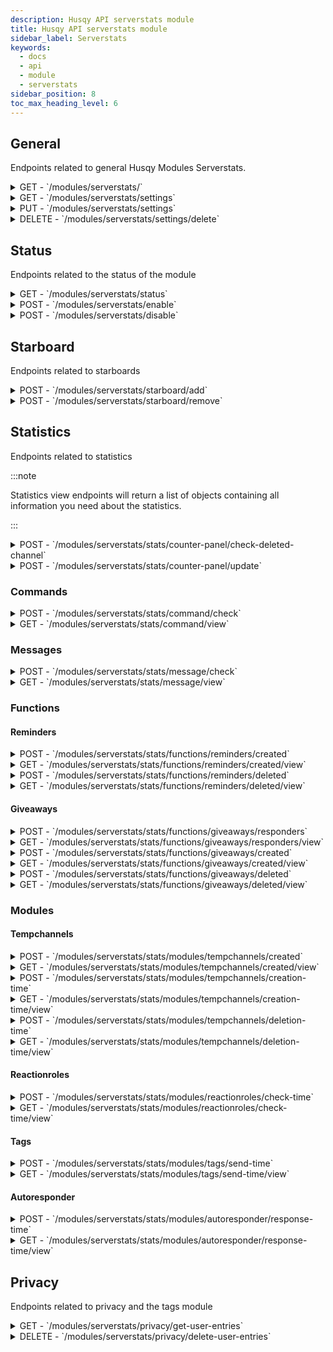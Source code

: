 ```yaml
---
description: Husqy API serverstats module
title: Husqy API serverstats module
sidebar_label: Serverstats
keywords:
  - docs
  - api
  - module
  - serverstats
sidebar_position: 8
toc_max_heading_level: 6
---
```


## General

Endpoints related to general Husqy Modules Serverstats.

<details>
  <summary>GET - `/modules/serverstats/`</summary>

Home endpoint for the Modules Serverstats Husqy API. Returns only success message displaying that it is the Modules Serverstats Husqy API route.

</details>

<details>
  <summary>GET - `/modules/serverstats/settings`</summary>

Get the settings of the serverstats module for the specified guild.

Query string parameters:
| field | required | type | description |
| --- | --- | --- | --- |
| guild_id | yes | `integer` | The ID of the guild to check the status of |

Possible errors:

- BadRequestError
- SettingsError
- ModuleDisabledError
- InternalServerError

</details>

<details>
  <summary>PUT - `/modules/serverstats/settings`</summary>

Endpoint to change the settings of the serverstats module for the specified guild.

Body data (JSON):
| field | required | type | description |
| --- | --- | --- | --- |
| guild_id | yes | `integer` | The ID of the guild to change the serverstats module settings for |
| counter_panel_enabled | yes | `boolean` | If the counter panel should be enabled |
| counter_panel_category_channel | yes | `integer` | The ID of the category channel to use for the counter panel |
| counter_panel_member_count_channel | yes | `integer` | (May be None) The ID of the channel to use for the display of current guild member count |
| counter_panel_online_member_count_channel | yes | `integer` | (May be None) The ID of the channel to use for the display of current online guild member count |
| counter_panel_custom_panels_create | yes | `list` | (May be []) A list of objects consisting of a channel_name key and role_id key to add as custom panels for online members with role |
| counter_panel_custom_panels_delete | yes | `list` | (May be []) A list of channel ID's which are a custom panels for online members with role to remove |
| counter_panel_server_boost_number_channel | yes | `integer` | (May be None) The ID of the channel to use for the display of current guild boosts |
| starboard_enabled | yes | `boolean` | If the starboard should be enabled |
| starboard_channel | yes | `integer` | (May be None) The ID of the channel to use as the channel where starred messages are highlighted |
| starboard_count | yes | `integer` | (May be None if starboard_enabled is false) The amount of stars a message should have before going on the starboard |
| stats_command_usage | yes | `boolean` | If command statistics should be enabled |
| stats_message_statistics | yes | `boolean` | If message statistics should be enabled |
| stats_track_bot_messages | yes | `boolean` | If bot messages should be tracked as part of the message statistics |
| stats_functions_reminders_statistics_enabled | yes | `boolean` | If reminders statistics should be enabled |
| stats_functions_giveaways_statistics_enabled | yes | `boolean` | If giveaways statistics should be enabled |
| stats_modules_tempchannels_statistics_enabled | yes | `boolean` | If tempchannels statistics should be enabled |
| stats_modules_autoresponder_statistics_enabled | yes | `boolean` | If autoresponder statistics should be enabled |
| stats_modules_reactionroles_statistics_enabled | yes | `boolean` | If reactionroles statistics should be enabled |
| stats_modules_tags_statistics_enabled | yes | `boolean` | If command tags should be enabled |

- BadRequestError
- SettingsError
- ModuleDisabledError
- InternalServerError
- DatabaseError

</details>

<details>
  <summary>DELETE - `/modules/serverstats/settings/delete`</summary>

Delete all settings of the serverstats module for a specified guild.

Body data (JSON):
| field | required | type | description |
| --- | --- | --- | --- |
| guild_id | yes | `integer` | The ID of the guild to delete the settings from |

Possible errors:

- BadRequestError

</details>

## Status

Endpoints related to the status of the module

<details>
  <summary>GET - `/modules/serverstats/status`</summary>

Get the status of the serverstats module for the specified guild.

Query string parameters:
| field | required | type | description |
| --- | --- | --- | --- |
| guild_id | yes | `integer` | The ID of the guild to check the status of |

Possible errors:

- BadRequestError
- SettingsError

</details>

<details>
  <summary>POST - `/modules/serverstats/enable`</summary>

Endpoint to enable the serverstats module for the specified guild.

Body data (JSON):
| field | required | type | description |
| --- | --- | --- | --- |
| guild_id | yes | `integer` | The ID of the guild to enable the serverstats module for |

Possible errors:

- BadRequestError
- SettingsError
- ModuleEnabledError
- DatabaseError

</details>

<details>
  <summary>POST - `/modules/serverstats/disable`</summary>

Endpoint to disable the serverstats module for the specified guild.

Body data (JSON):
| field | required | type | description |
| --- | --- | --- | --- |
| guild_id | yes | `integer` | The ID of the guild to disable the serverstats module for |

Possible errors:

- BadRequestError
- SettingsError
- ModuleDisabledError
- DatabaseError
- InternalServerError

</details>

## Starboard

Endpoints related to starboards

<details>
  <summary>POST - `/modules/serverstats/starboard/add`</summary>

:::danger

Do not use this endpoint yourself! Starboard messages will be created by Husqy when needed.

:::

Endpoint to check a message for sending to the starboard channel.

Body data (JSON):
| field | required | type | description |
| --- | --- | --- | --- |
| guild_id | yes | `integer` | The ID of the guild where the possible starboard message is located |
| channel_id | yes | `integer` | The ID of the channel where the interacted message is located |
| message_id | yes | `integer` | The ID of the message which is the interacted message |

Possible errors:

- BadRequestError
- SettingsError
- ModuleDisabledError
- InternalServerError

</details>

<details>
  <summary>POST - `/modules/serverstats/starboard/remove`</summary>

:::danger

Do not use this endpoint yourself! Starboard messages will be removed by Husqy when needed.

:::

Endpoint to check a message for sending to the starboard channel.

Body data (JSON):
| field | required | type | description |
| --- | --- | --- | --- |
| guild_id | yes | `integer` | The ID of the guild where the possible starboard message is located |
| channel_id | yes | `integer` | The ID of the channel where the interacted message is located |
| message_id | yes | `integer` | The ID of the message which is the interacted message |

Possible errors:

- BadRequestError
- SettingsError
- ModuleDisabledError
- InternalServerError

</details>

## Statistics

Endpoints related to statistics

:::note

Statistics view endpoints will return a list of objects containing all information you need about the statistics.

:::

<details>
  <summary>POST - `/modules/serverstats/stats/counter-panel/check-deleted-channel`</summary>

:::danger

Do not use this endpoint yourself! Husqy will update the configuration when a channel that is a counter panel channel is deleted.

:::

Endpoint to check if a channel is a counter panel channel and update the configuration.

Body data (JSON):
| field | required | type | description |
| --- | --- | --- | --- |
| guild_id | yes | `integer` | The ID of the guild where the removed channel is located |
| channel_id | yes | `integer` | The ID of the channel that is removed |

Possible errors:

- BadRequestError
- SettingsError
- ModuleDisabledError

</details>

<details>
  <summary>POST - `/modules/serverstats/stats/counter-panel/update`</summary>

:::danger

Do not use this endpoint yourself! Husqy will update counter panel channels on a regular interval.

:::

Endpoint to check if a channel is a counter panel channel and update the configuration.

Body data (JSON):
| field | required | type | description |
| --- | --- | --- | --- |

Possible errors:

- SettingsError
- ModuleDisabledError
- InternalServerError

</details>

### Commands

<details>
  <summary>POST - `/modules/serverstats/stats/command/check`</summary>

Endpoint to check if a command usage has to be added to the statistics.

Body data (JSON):
| field | required | type | description |
| --- | --- | --- | --- |
| guild_id | yes | `integer` | The ID of the guild where the command has been executed |
| command | yes | `string` | The command that is executed |

Possible errors:

- BadRequestError
- SettingsError
- ModuleDisabledError

</details>

<details>
  <summary>GET - `/modules/serverstats/stats/command/view`</summary>

Get the statistics of the command usage.

Query string parameters:
| field | required | type | description |
| --- | --- | --- | --- |
| guild_id | yes | `integer` | The ID of the guild to check the status of |
| days | no | `integer` | The amount of days to return back (maximum is 30) |
| user_id | no | `integer` | The ID of the user to filter the statistics for |

Possible errors:

- BadRequestError
- SettingsError
- ModuleDisabledError
- InternalServerError

</details>

### Messages

<details>
  <summary>POST - `/modules/serverstats/stats/message/check`</summary>

Endpoint to check if a message has to be added to the statistics.

Body data (JSON):
| field | required | type | description |
| --- | --- | --- | --- |
| guild_id | yes | `integer` | The ID of the guild where the message has been send |
| member_is_bot | yes | `boolean` | If the member is a bot |
| channel_id | yes | `integer` | The ID of the channel where the message is sent |
| message_id | yes | `integer` | The ID of the message that is sent |

Possible errors:

- BadRequestError
- SettingsError
- ModuleDisabledError

</details>

<details>
  <summary>GET - `/modules/serverstats/stats/message/view`</summary>

Get the statistics of the messages.

Query string parameters:
| field | required | type | description |
| --- | --- | --- | --- |
| guild_id | yes | `integer` | The ID of the guild to check the status of |
| days | no | `integer` | The amount of days to return back (maximum is 30) |
| user_id | no | `integer` | The ID of the user to filter the statistics for |
| channel_id | no | `integer` | The ID of the channel to filter the statistics for |

Possible errors:

- BadRequestError
- SettingsError
- ModuleDisabledError
- InternalServerError

</details>

### Functions

#### Reminders

<details>
  <summary>POST - `/modules/serverstats/stats/functions/reminders/created`</summary>

Endpoint to check if a created reminder has to be added to the statistics.

Body data (JSON):
| field | required | type | description |
| --- | --- | --- | --- |
| guild_id | yes | `integer` | The ID of the guild where the reminder has been created |

Possible errors:

- BadRequestError
- SettingsError
- ModuleDisabledError

</details>

<details>
  <summary>GET - `/modules/serverstats/stats/functions/reminders/created/view`</summary>

Get the statistics of the created reminders.

Query string parameters:
| field | required | type | description |
| --- | --- | --- | --- |
| guild_id | yes | `integer` | The ID of the guild to check the status of |
| days | no | `integer` | The amount of days to return back (maximum is 30) |
| user_id | no | `integer` | The ID of the user to filter the statistics for |

Possible errors:

- BadRequestError
- SettingsError
- ModuleDisabledError
- InternalServerError

</details>

<details>
  <summary>POST - `/modules/serverstats/stats/functions/reminders/deleted`</summary>

Endpoint to check if a deleted reminder has to be added to the statistics.

Body data (JSON):
| field | required | type | description |
| --- | --- | --- | --- |
| guild_id | yes | `integer` | The ID of the guild where the reminder has been deleted |

Possible errors:

- BadRequestError
- SettingsError
- ModuleDisabledError

</details>

<details>
  <summary>GET - `/modules/serverstats/stats/functions/reminders/deleted/view`</summary>

Get the statistics of the deleted reminders.

Query string parameters:
| field | required | type | description |
| --- | --- | --- | --- |
| guild_id | yes | `integer` | The ID of the guild to check the status of |
| days | no | `integer` | The amount of days to return back (maximum is 30) |
| user_id | no | `integer` | The ID of the user to filter the statistics for |

Possible errors:

- BadRequestError
- SettingsError
- ModuleDisabledError
- InternalServerError

</details>

#### Giveaways

<details>
  <summary>POST - `/modules/serverstats/stats/functions/giveaways/responders`</summary>

Endpoint to check if a giveaway response has to be added to the statistics.

Body data (JSON):
| field | required | type | description |
| --- | --- | --- | --- |
| guild_id | yes | `integer` | The ID of the guild where the giveaway that has been responded to is located |
| old_giveaway_id | yes | `string` | The ID of the giveaway that has been responded to |

Possible errors:

- BadRequestError
- SettingsError
- ModuleDisabledError

</details>

<details>
  <summary>GET - `/modules/serverstats/stats/functions/giveaways/responders/view`</summary>

Get the statistics of the responders to giveaways.

Query string parameters:
| field | required | type | description |
| --- | --- | --- | --- |
| guild_id | yes | `integer` | The ID of the guild to check the status of |
| days | no | `integer` | The amount of days to return back (maximum is 30) |
| user_id | no | `integer` | The ID of the user to filter the statistics for |

Possible errors:

- BadRequestError
- SettingsError
- ModuleDisabledError
- InternalServerError

</details>

<details>
  <summary>POST - `/modules/serverstats/stats/functions/giveaways/created`</summary>

Endpoint to check if a created giveaway has to be added to the statistics.

Body data (JSON):
| field | required | type | description |
| --- | --- | --- | --- |
| guild_id | yes | `integer` | The ID of the guild where the giveaway has been created |

Possible errors:

- BadRequestError
- SettingsError
- ModuleDisabledError

</details>

<details>
  <summary>GET - `/modules/serverstats/stats/functions/giveaways/created/view`</summary>

Get the statistics of the created giveaway.

Query string parameters:
| field | required | type | description |
| --- | --- | --- | --- |
| guild_id | yes | `integer` | The ID of the guild to check the status of |
| days | no | `integer` | The amount of days to return back (maximum is 30) |
| user_id | no | `integer` | The ID of the user to filter the statistics for |

Possible errors:

- BadRequestError
- SettingsError
- ModuleDisabledError
- InternalServerError

</details>

<details>
  <summary>POST - `/modules/serverstats/stats/functions/giveaways/deleted`</summary>

Endpoint to check if a deleted giveaway has to be added to the statistics.

Body data (JSON):
| field | required | type | description |
| --- | --- | --- | --- |
| guild_id | yes | `integer` | The ID of the guild where the giveaway has been deleted |

Possible errors:

- BadRequestError
- SettingsError
- ModuleDisabledError

</details>

<details>
  <summary>GET - `/modules/serverstats/stats/functions/giveaways/deleted/view`</summary>

Get the statistics of the deleted giveaway.

Query string parameters:
| field | required | type | description |
| --- | --- | --- | --- |
| guild_id | yes | `integer` | The ID of the guild to check the status of |
| days | no | `integer` | The amount of days to return back (maximum is 30) |
| user_id | no | `integer` | The ID of the user to filter the statistics for |

Possible errors:

- BadRequestError
- SettingsError
- ModuleDisabledError
- InternalServerError

</details>

### Modules

#### Tempchannels

<details>
  <summary>POST - `/modules/serverstats/stats/modules/tempchannels/created`</summary>

Endpoint to check if a created tempchannel has to be added to the statistics.

Body data (JSON):
| field | required | type | description |
| --- | --- | --- | --- |
| guild_id | yes | `integer` | The ID of the guild where the tempchannel has been created |
| initial_creator_id | yes | `integer` | The ID of the member creating the tempchannel |

Possible errors:

- BadRequestError
- SettingsError
- ModuleDisabledError

</details>

<details>
  <summary>GET - `/modules/serverstats/stats/modules/tempchannels/created/view`</summary>

Get the statistics of the created tempchannels.

Query string parameters:
| field | required | type | description |
| --- | --- | --- | --- |
| guild_id | yes | `integer` | The ID of the guild to check the status of |
| days | no | `integer` | The amount of days to return back (maximum is 30) |
| user_id | no | `integer` | The ID of the user to filter the statistics for |

Possible errors:

- BadRequestError
- SettingsError
- ModuleDisabledError
- InternalServerError

</details>

<details>
  <summary>POST - `/modules/serverstats/stats/modules/tempchannels/creation-time`</summary>

Endpoint to check if a creation time of a tempchannel has to be added to the statistics.

Body data (JSON):
| field | required | type | description |
| --- | --- | --- | --- |
| guild_id | yes | `integer` | The ID of the guild where the tempchannel has been created |
| initial_creator_id | yes | `integer` | The ID of the member creating the tempchannel |
| creation_time_delay | yes | `integer` | The amount of time it took for the tempchannel to be created |

Possible errors:

- BadRequestError
- SettingsError
- ModuleDisabledError

</details>

<details>
  <summary>GET - `/modules/serverstats/stats/modules/tempchannels/creation-time/view`</summary>

Get the statistics of the creation time of tempchannels.

Query string parameters:
| field | required | type | description |
| --- | --- | --- | --- |
| guild_id | yes | `integer` | The ID of the guild to check the status of |
| days | no | `integer` | The amount of days to return back (maximum is 30) |
| user_id | no | `integer` | The ID of the user to filter the statistics for |

Possible errors:

- BadRequestError
- SettingsError
- ModuleDisabledError
- InternalServerError

</details>

<details>
  <summary>POST - `/modules/serverstats/stats/modules/tempchannels/deletion-time`</summary>

Endpoint to check if a deletion time of a tempchannel has to be added to the statistics.

Body data (JSON):
| field | required | type | description |
| --- | --- | --- | --- |
| guild_id | yes | `integer` | The ID of the guild where the tempchannel has been deleted |
| initial_creator_id | yes | `integer` | The ID of the member who is the initial creator of the tempchannel |
| deletion_time_delay | yes | `integer` | The amount of time it took for the tempchannel to be deleted |

Possible errors:

- BadRequestError
- SettingsError
- ModuleDisabledError

</details>

<details>
  <summary>GET - `/modules/serverstats/stats/modules/tempchannels/deletion-time/view`</summary>

Get the statistics of the deletion time of tempchannels.

Query string parameters:
| field | required | type | description |
| --- | --- | --- | --- |
| guild_id | yes | `integer` | The ID of the guild to check the status of |
| days | no | `integer` | The amount of days to return back (maximum is 30) |
| user_id | no | `integer` | The ID of the user to filter the statistics for |

Possible errors:

- BadRequestError
- SettingsError
- ModuleDisabledError
- InternalServerError

</details>

#### Reactionroles

<details>
  <summary>POST - `/modules/serverstats/stats/modules/reactionroles/check-time`</summary>

Endpoint to check if a reactionrole check time should be added to the statistics.

Body data (JSON):
| field | required | type | description |
| --- | --- | --- | --- |
| guild_id | yes | `integer` | The ID of the guild where the tempchannel has been deleted |
| check_time_delay | yes | `integer` | The time it took for the reactionrole to be checked |

Possible errors:

- BadRequestError
- SettingsError
- ModuleDisabledError

</details>

<details>
  <summary>GET - `/modules/serverstats/stats/modules/reactionroles/check-time/view`</summary>

Get the statistics of the check time of reactionroles.

Query string parameters:
| field | required | type | description |
| --- | --- | --- | --- |
| guild_id | yes | `integer` | The ID of the guild to check the status of |
| days | no | `integer` | The amount of days to return back (maximum is 30) |

Possible errors:

- BadRequestError
- SettingsError
- ModuleDisabledError
- InternalServerError

</details>

#### Tags

<details>
  <summary>POST - `/modules/serverstats/stats/modules/tags/send-time`</summary>

Endpoint to check if a tag send time should be added to the statistics.

Body data (JSON):
| field | required | type | description |
| --- | --- | --- | --- |
| guild_id | yes | `integer` | The ID of the guild where the tempchannel has been deleted |
| send_time_delay | yes | `integer` | The time it took for the tag to be sent |

Possible errors:

- BadRequestError
- SettingsError
- ModuleDisabledError

</details>

<details>
  <summary>GET - `/modules/serverstats/stats/modules/tags/send-time/view`</summary>

Get the statistics of the send time of tags.

Query string parameters:
| field | required | type | description |
| --- | --- | --- | --- |
| guild_id | yes | `integer` | The ID of the guild to check the status of |
| days | no | `integer` | The amount of days to return back (maximum is 30) |

Possible errors:

- BadRequestError
- SettingsError
- ModuleDisabledError
- InternalServerError

</details>

#### Autoresponder

<details>
  <summary>POST - `/modules/serverstats/stats/modules/autoresponder/response-time`</summary>

Endpoint to check if a autoresponder response time should be added to the statistics.

Body data (JSON):
| field | required | type | description |
| --- | --- | --- | --- |
| guild_id | yes | `integer` | The ID of the guild where the tempchannel has been deleted |
| response_time_delay | yes | `integer` | The time it took for the autoresponder response to be checked |

Possible errors:

- BadRequestError
- SettingsError
- ModuleDisabledError

</details>

<details>
  <summary>GET - `/modules/serverstats/stats/modules/autoresponder/response-time/view`</summary>

Get the statistics of the autoresponde response time.

Query string parameters:
| field | required | type | description |
| --- | --- | --- | --- |
| guild_id | yes | `integer` | The ID of the guild to check the status of |
| days | no | `integer` | The amount of days to return back (maximum is 30) |

Possible errors:

- BadRequestError
- SettingsError
- ModuleDisabledError
- InternalServerError

</details>

## Privacy

Endpoints related to privacy and the tags module

<details>
  <summary>GET - `/modules/serverstats/privacy/get-user-entries`</summary>

:::danger

Do not use this endpoint yourself! This endpoint will be used by Husqy's Privacy configurator (`/privacy`) command.

:::

Endpoint to get the amount of references in serverstats to your user.

Query string parameters:
| field | required | type | description |
| --- | --- | --- | --- |
| guild_id | yes | `integer` | The ID of the guild to get the specified references in |
| privacy_member_id | yes | `integer` | The ID of the member who wants to check their references |

Possible errors:

- BadRequestError
- ForbiddenError
- InternalServerError

</details>

<details>
  <summary>DELETE - `/modules/serverstats/privacy/delete-user-entries`</summary>

:::danger

Do not use this endpoint yourself! This endpoint will be used by Husqy's Privacy configurator (`/privacy`) command.

:::

Endpoint to delete the references in serverstats to your user.

Body data (JSON):
| field | required | type | description |
| --- | --- | --- | --- |
| guild_id | yes | `integer` | The ID of the guild to delete the specified references in |
| privacy_member_id | yes | `integer` | The ID of the member who wants to remove their references |

Possible errors:

- BadRequestError
- ForbiddenError
- InternalServerError

</details>